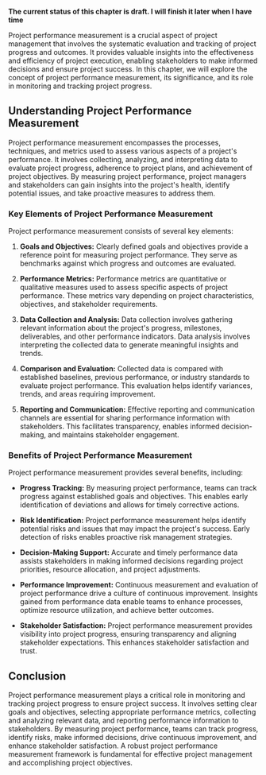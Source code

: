 **The current status of this chapter is draft. I will finish it later when I have time**

Project performance measurement is a crucial aspect of project management that involves the systematic evaluation and tracking of project progress and outcomes. It provides valuable insights into the effectiveness and efficiency of project execution, enabling stakeholders to make informed decisions and ensure project success. In this chapter, we will explore the concept of project performance measurement, its significance, and its role in monitoring and tracking project progress.

**Understanding Project Performance Measurement**
-------------------------------------------------

Project performance measurement encompasses the processes, techniques, and metrics used to assess various aspects of a project's performance. It involves collecting, analyzing, and interpreting data to evaluate project progress, adherence to project plans, and achievement of project objectives. By measuring project performance, project managers and stakeholders can gain insights into the project's health, identify potential issues, and take proactive measures to address them.

### **Key Elements of Project Performance Measurement**

Project performance measurement consists of several key elements:

1. **Goals and Objectives:** Clearly defined goals and objectives provide a reference point for measuring project performance. They serve as benchmarks against which progress and outcomes are evaluated.

2. **Performance Metrics:** Performance metrics are quantitative or qualitative measures used to assess specific aspects of project performance. These metrics vary depending on project characteristics, objectives, and stakeholder requirements.

3. **Data Collection and Analysis:** Data collection involves gathering relevant information about the project's progress, milestones, deliverables, and other performance indicators. Data analysis involves interpreting the collected data to generate meaningful insights and trends.

4. **Comparison and Evaluation:** Collected data is compared with established baselines, previous performance, or industry standards to evaluate project performance. This evaluation helps identify variances, trends, and areas requiring improvement.

5. **Reporting and Communication:** Effective reporting and communication channels are essential for sharing performance information with stakeholders. This facilitates transparency, enables informed decision-making, and maintains stakeholder engagement.

### **Benefits of Project Performance Measurement**

Project performance measurement provides several benefits, including:

* **Progress Tracking:** By measuring project performance, teams can track progress against established goals and objectives. This enables early identification of deviations and allows for timely corrective actions.

* **Risk Identification:** Project performance measurement helps identify potential risks and issues that may impact the project's success. Early detection of risks enables proactive risk management strategies.

* **Decision-Making Support:** Accurate and timely performance data assists stakeholders in making informed decisions regarding project priorities, resource allocation, and project adjustments.

* **Performance Improvement:** Continuous measurement and evaluation of project performance drive a culture of continuous improvement. Insights gained from performance data enable teams to enhance processes, optimize resource utilization, and achieve better outcomes.

* **Stakeholder Satisfaction:** Project performance measurement provides visibility into project progress, ensuring transparency and aligning stakeholder expectations. This enhances stakeholder satisfaction and trust.

**Conclusion**
--------------

Project performance measurement plays a critical role in monitoring and tracking project progress to ensure project success. It involves setting clear goals and objectives, selecting appropriate performance metrics, collecting and analyzing relevant data, and reporting performance information to stakeholders. By measuring project performance, teams can track progress, identify risks, make informed decisions, drive continuous improvement, and enhance stakeholder satisfaction. A robust project performance measurement framework is fundamental for effective project management and accomplishing project objectives.
